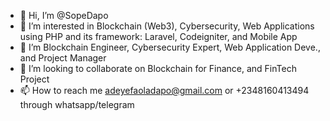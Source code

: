 - 👋 Hi, I’m @SopeDapo
- 👀 I’m interested in Blockchain (Web3), Cybersecurity, Web Applications using PHP and its framework: Laravel, Codeigniter, and Mobile App
- 🌱 I’m Blockchain Engineer, Cybersecurity Expert, Web Application Deve., and Project Manager
- 💞️ I’m looking to collaborate on Blockchain for Finance, and FinTech Project
- 📫 How to reach me adeyefaoladapo@gmail.com or +2348160413494 through whatsapp/telegram

<!---
SopeDapo/SopeDapo is a ✨ special ✨ repository because its `README.md` (this file) appears on your GitHub profile.
You can click the Preview link to take a look at your changes.
--->
